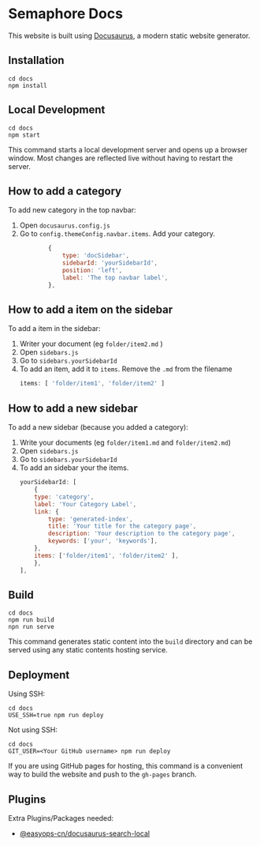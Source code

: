 # Semaphore Docs

This website is built using [Docusaurus](https://docusaurus.io/), a modern static website generator.

## Installation

```shell
cd docs
npm install
```

## Local Development

```shell
cd docs
npm start
```

This command starts a local development server and opens up a browser window. Most changes are reflected live without having to restart the server.

## How to add a category

To add new category in the top navbar:
1. Open `docusaurus.config.js`
2. Go to `config.themeConfig.navbar.items`. Add your category.
    ```js
            {
                type: 'docSidebar',
                sidebarId: 'yourSidebarId',
                position: 'left',
                label: 'The top navbar label',
            },
    ```

## How to add a item on the sidebar

To add a item in the sidebar:
1. Writer your document (eg `folder/item2.md` )
2. Open `sidebars.js` 
3. Go to `sidebars.yourSidebarId` 
4. To add an item, add it to `items`. Remove the `.md` from the filename
    ```js
    items: [ 'folder/item1', 'folder/item2' ]
    ```

## How to add a new sidebar 

To add a new sidebar (because you added a category):
1. Write your documents (eg `folder/item1.md` and `folder/item2.md`)
2. Open `sidebars.js` 
3. Go to `sidebars.yourSidebarId` 
4. To add an sidebar your the items.
    ```js
    yourSidebarId: [
        {
        type: 'category',
        label: 'Your Category Label',
        link: {
            type: 'generated-index',
            title: 'Your title for the category page',
            description: 'Your description to the category page',
            keywords: ['your', 'keywords'],
        },
        items: ['folder/item1', 'folder/item2' ],
        },
    ],
    ```

## Build

```shell
cd docs
npm run build
npn run serve
```

This command generates static content into the `build` directory and can be served using any static contents hosting service.

## Deployment

Using SSH:

```shell
cd docs
USE_SSH=true npm run deploy
```

Not using SSH:

```shell
cd docs
GIT_USER=<Your GitHub username> npm run deploy
```

If you are using GitHub pages for hosting, this command is a convenient way to build the website and push to the `gh-pages` branch.


## Plugins

Extra Plugins/Packages needed:
- [@easyops-cn/docusaurus-search-local](https://github.com/easyops-cn/docusaurus-search-local)
